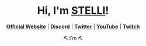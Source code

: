 <p align="center">
</p>

<h1 align="center">Hi, I'm <a href="https://github.com/stellidev">STELLI</a>!</h1>

<p align="center">
  <strong><a href="https://github.com/stellidev">Official Website</a></strong> |
  <strong><a href="https://discord.gg/nYXzaUS">Discord</a></strong> |
  <strong><a href="https://twitter.com/stellidev">Twitter</a></strong> |
  <strong><a href="https://www.youtube.com/channel/UCMDG3f8kmRtuTCu8kSIh6OQ">YouTube</a></strong> |
  <strong><a href="https://www.twitch.tv/stellidev">Twitch</a></strong>
</p>
<p align="center">⛏ I'm  ⛏</p>
